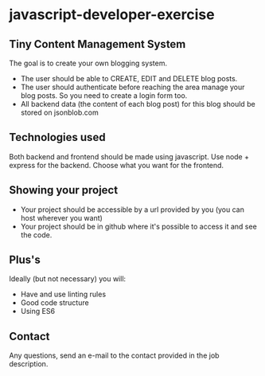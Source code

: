 # javascript-developer-exercise

## Tiny Content Management System
The goal is to create your own blogging system. 

- The user should be able to CREATE, EDIT and DELETE blog posts.
- The user should authenticate before reaching the area manage your blog posts. So you need to create a login form too.
- All backend data (the content of each blog post) for this blog should be stored on jsonblob.com


## Technologies used

Both backend and frontend should be made using javascript. 
Use node + express for the backend. Choose what you want for the frontend. 
	
	
## Showing your project
-	Your project should be accessible by a url provided by you (you can host wherever you want)
- Your project should be in github where it's possible to access it and see the code.


## Plus's
Ideally (but not necessary) you will:

- Have and use linting rules
- Good code structure
- Using ES6 

## Contact

Any questions, send an e-mail to the contact provided in the job description.
